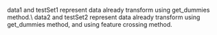 data1 and testSet1 represent data already transform using get_dummies method.\\
data2 and testSet2 represent data already transform using get_dummies method, and using feature crossing method.
